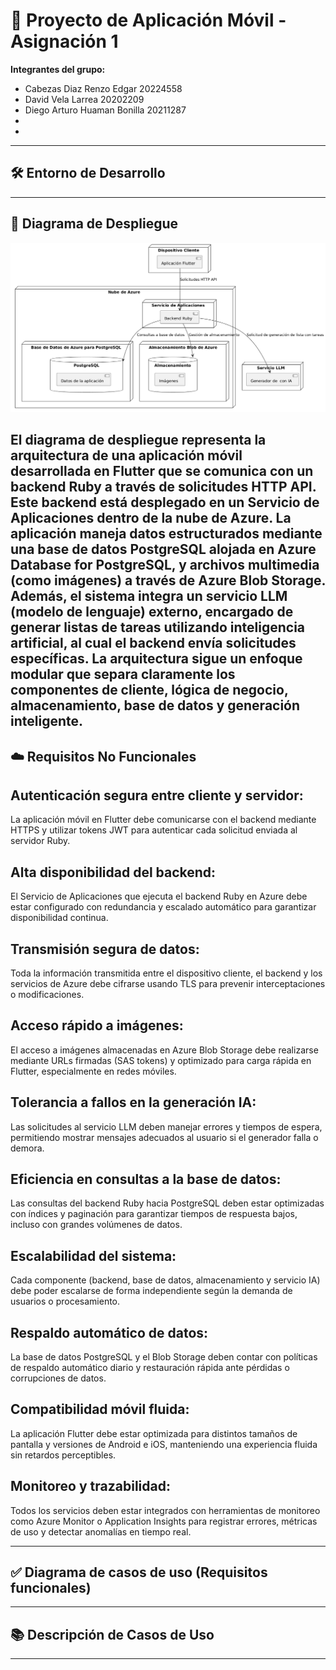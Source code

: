 
# 📱 Proyecto de Aplicación Móvil - Asignación 1

  
**Integrantes del grupo:**  
- Cabezas Diaz Renzo Edgar 20224558
- David Vela Larrea 20202209
- Diego Arturo Huaman Bonilla 20211287
- 
- 
---

## 🛠️ Entorno de Desarrollo



---
## 🚀 Diagrama de Despliegue

![Diagrama de Despliegue](diagramadespliegue3.png)

El diagrama de despliegue representa la arquitectura de una aplicación móvil desarrollada en Flutter que se comunica con un backend Ruby a través de solicitudes HTTP API. Este backend está desplegado en un Servicio de Aplicaciones dentro de la nube de Azure. La aplicación maneja datos estructurados mediante una base de datos PostgreSQL alojada en Azure Database for PostgreSQL, y archivos multimedia (como imágenes) a través de Azure Blob Storage. Además, el sistema integra un servicio LLM (modelo de lenguaje) externo, encargado de generar listas de tareas utilizando inteligencia artificial, al cual el backend envía solicitudes específicas. La arquitectura sigue un enfoque modular que separa claramente los componentes de cliente, lógica de negocio, almacenamiento, base de datos y generación inteligente.
---

## ☁️ Requisitos No Funcionales

## Autenticación segura entre cliente y servidor:
La aplicación móvil en Flutter debe comunicarse con el backend mediante HTTPS y utilizar tokens JWT para autenticar cada solicitud enviada al servidor Ruby.

## Alta disponibilidad del backend:
El Servicio de Aplicaciones que ejecuta el backend Ruby en Azure debe estar configurado con redundancia y escalado automático para garantizar disponibilidad continua.

## Transmisión segura de datos:
Toda la información transmitida entre el dispositivo cliente, el backend y los servicios de Azure debe cifrarse usando TLS para prevenir interceptaciones o modificaciones.

## Acceso rápido a imágenes:
El acceso a imágenes almacenadas en Azure Blob Storage debe realizarse mediante URLs firmadas (SAS tokens) y optimizado para carga rápida en Flutter, especialmente en redes móviles.

## Tolerancia a fallos en la generación IA:
Las solicitudes al servicio LLM deben manejar errores y tiempos de espera, permitiendo mostrar mensajes adecuados al usuario si el generador falla o demora.

## Eficiencia en consultas a la base de datos:
Las consultas del backend Ruby hacia PostgreSQL deben estar optimizadas con índices y paginación para garantizar tiempos de respuesta bajos, incluso con grandes volúmenes de datos.

## Escalabilidad del sistema:
Cada componente (backend, base de datos, almacenamiento y servicio IA) debe poder escalarse de forma independiente según la demanda de usuarios o procesamiento.

## Respaldo automático de datos:
La base de datos PostgreSQL y el Blob Storage deben contar con políticas de respaldo automático diario y restauración rápida ante pérdidas o corrupciones de datos.

## Compatibilidad móvil fluida:
La aplicación Flutter debe estar optimizada para distintos tamaños de pantalla y versiones de Android e iOS, manteniendo una experiencia fluida sin retardos perceptibles.

## Monitoreo y trazabilidad:
Todos los servicios deben estar integrados con herramientas de monitoreo como Azure Monitor o Application Insights para registrar errores, métricas de uso y detectar anomalías en tiempo real.



---

## ✅ Diagrama de casos de uso (Requisitos funcionales) 



---

## 📚 Descripción de Casos de Uso



---
